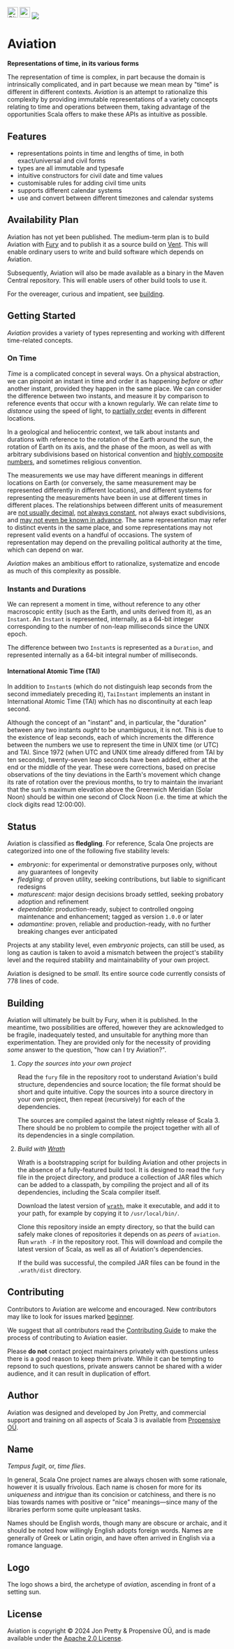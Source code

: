 [<img alt="GitHub Workflow" src="https://img.shields.io/github/actions/workflow/status/propensive/aviation/main.yml?style=for-the-badge" height="24">](https://github.com/propensive/aviation/actions)
[<img src="https://img.shields.io/discord/633198088311537684?color=8899f7&label=DISCORD&style=for-the-badge" height="24">](https://discord.gg/7b6mpF6Qcf)
<img src="/doc/images/github.png" valign="middle">

# Aviation

__Representations of time, in its various forms__

The representation of time is complex, in part because the domain is
intrinsically complicated, and in part because we mean mean by "time" is
different in different contexts. _Aviation_ is an attempt to rationalize this
complexity by providing immutable representations of a variety concepts
relating to time and operations between them, taking advantage of the
opportunities Scala offers to make these APIs as intuitive as possible.

## Features

- representations points in time and lengths of time, in both exact/universal and civil forms
- types are all immutable and typesafe
- intuitive constructors for civil date and time values
- customisable rules for adding civil time units
- supports different calendar systems
- use and convert between different timezones and calendar systems


## Availability Plan

Aviation has not yet been published. The medium-term plan is to build Aviation
with [Fury](https://github.com/propensive/fury) and to publish it as a source build on
[Vent](https://github.com/propensive/vent). This will enable ordinary users to write and build
software which depends on Aviation.

Subsequently, Aviation will also be made available as a binary in the Maven
Central repository. This will enable users of other build tools to use it.

For the overeager, curious and impatient, see [building](#building).

## Getting Started

_Aviation_ provides a variety of types representing and working with different time-related concepts.

### On Time

_Time_ is a complicated concept in several ways. On a physical abstraction, we
can pinpoint an instant in time and order it as happening _before_ or _after_
another instant, provided they happen in the same place. We can consider the
difference between two instants, and measure it by comparison to reference
events that occur with a known regularly. We can relate _time_ to _distance_
using the speed of light, to [partially
order](https://en.wikipedia.org/wiki/Special_relativity) events in different
locations.

In a geological and heliocentric context, we talk about instants and durations
with reference to the rotation of the Earth around the sun, the rotation of
Earth on its axis, and the phase of the moon, as well as with arbitrary
subdivisions based on historical convention and [highly composite
numbers](https://en.wikipedia.org/wiki/Highly_composite_number), and sometimes
religious convention.

The measurements we use may have different meanings in different locations on
Earth (or conversely, the same measurement may be represented differently in
different locations), and different systems for representing the measurements
have been in use at different times in different places. The relationships
between different units of measurement are [not usually
decimal](https://en.wikipedia.org/wiki/12-hour_clock), [not always
constant](https://en.wikipedia.org/wiki/Thirty_Days_Hath_September), not always
exact subdivisions, and [may not even be known in
advance](https://en.wikipedia.org/wiki/Leap_second). The same representation
may refer to distinct events in the same place, and some representations may
not represent valid events on a handful of occasions. The system of
representation may depend on the prevailing political authority at the time,
which can depend on war.

_Aviation_ makes an ambitious effort to rationalize, systematize and encode
as much of this complexity as possible.

### Instants and Durations

We can represent a moment in time, without reference to any other macroscopic
entity (such as the Earth, and units derived from it), as an `Instant`. An
`Instant` is represented, internally, as a 64-bit integer corresponding to the
number of non-leap milliseconds since the UNIX epoch.

The difference between two `Instant`s is represented as a `Duration`, and
represented internally as a 64-bit integral number of milliseconds.

#### International Atomic Time (TAI)

In addition to `Instant`s (which do not distinguish leap seconds from the
second immediately preceding it), `TaiInstant` implements an instant in
International Atomic Time (TAI) which has no discontinuity at each leap second.

Although the concept of an "instant" and, in particular, the "duration" between
any two instants _ought_ to be unambiguous, it is not. This is due to the
existence of leap seconds, each of which increments the difference between the
numbers we use to represent the time in UNIX time (or UTC) and TAI. Since 1972
(when UTC and UNIX time already differed from TAI by ten seconds), twenty-seven
leap seconds have been added, either at the end or the middle of the year.
These were corrections, based on precise observations of the tiny deviations in
the Earth's movement which change its rate of rotation over the previous
months, to try to maintain the invariant that the sun's maximum elevation above
the Greenwich Meridian (Solar Noon) should be within one second of Clock Noon
(i.e. the time at which the clock digits read 12:00:00).





## Status

Aviation is classified as __fledgling__. For reference, Scala One projects are
categorized into one of the following five stability levels:

- _embryonic_: for experimental or demonstrative purposes only, without any guarantees of longevity
- _fledgling_: of proven utility, seeking contributions, but liable to significant redesigns
- _maturescent_: major design decisions broady settled, seeking probatory adoption and refinement
- _dependable_: production-ready, subject to controlled ongoing maintenance and enhancement; tagged as version `1.0.0` or later
- _adamantine_: proven, reliable and production-ready, with no further breaking changes ever anticipated

Projects at any stability level, even _embryonic_ projects, can still be used,
as long as caution is taken to avoid a mismatch between the project's stability
level and the required stability and maintainability of your own project.

Aviation is designed to be _small_. Its entire source code currently consists
of 778 lines of code.

## Building

Aviation will ultimately be built by Fury, when it is published. In the
meantime, two possibilities are offered, however they are acknowledged to be
fragile, inadequately tested, and unsuitable for anything more than
experimentation. They are provided only for the necessity of providing _some_
answer to the question, "how can I try Aviation?".

1. *Copy the sources into your own project*
   
   Read the `fury` file in the repository root to understand Aviation's build
   structure, dependencies and source location; the file format should be short
   and quite intuitive. Copy the sources into a source directory in your own
   project, then repeat (recursively) for each of the dependencies.

   The sources are compiled against the latest nightly release of Scala 3.
   There should be no problem to compile the project together with all of its
   dependencies in a single compilation.

2. *Build with [Wrath](https://github.com/propensive/wrath/)*

   Wrath is a bootstrapping script for building Aviation and other projects in
   the absence of a fully-featured build tool. It is designed to read the `fury`
   file in the project directory, and produce a collection of JAR files which can
   be added to a classpath, by compiling the project and all of its dependencies,
   including the Scala compiler itself.
   
   Download the latest version of
   [`wrath`](https://github.com/propensive/wrath/releases/latest), make it
   executable, and add it to your path, for example by copying it to
   `/usr/local/bin/`.

   Clone this repository inside an empty directory, so that the build can
   safely make clones of repositories it depends on as _peers_ of `aviation`.
   Run `wrath -F` in the repository root. This will download and compile the
   latest version of Scala, as well as all of Aviation's dependencies.

   If the build was successful, the compiled JAR files can be found in the
   `.wrath/dist` directory.

## Contributing

Contributors to Aviation are welcome and encouraged. New contributors may like
to look for issues marked
[beginner](https://github.com/propensive/aviation/labels/beginner).

We suggest that all contributors read the [Contributing
Guide](/contributing.md) to make the process of contributing to Aviation
easier.

Please __do not__ contact project maintainers privately with questions unless
there is a good reason to keep them private. While it can be tempting to
repsond to such questions, private answers cannot be shared with a wider
audience, and it can result in duplication of effort.

## Author

Aviation was designed and developed by Jon Pretty, and commercial support and
training on all aspects of Scala 3 is available from [Propensive
O&Uuml;](https://propensive.com/).



## Name

_Tempus fugit_, or, _time flies_.

In general, Scala One project names are always chosen with some rationale,
however it is usually frivolous. Each name is chosen for more for its
_uniqueness_ and _intrigue_ than its concision or catchiness, and there is no
bias towards names with positive or "nice" meanings—since many of the libraries
perform some quite unpleasant tasks.

Names should be English words, though many are obscure or archaic, and it
should be noted how willingly English adopts foreign words. Names are generally
of Greek or Latin origin, and have often arrived in English via a romance
language.

## Logo

The logo shows a bird, the archetype of _aviation_, ascending in front of a setting sun.

## License

Aviation is copyright &copy; 2024 Jon Pretty & Propensive O&Uuml;, and
is made available under the [Apache 2.0 License](/license.md).

